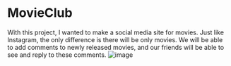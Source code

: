 # MovieClub

With this project, I wanted to make a social media site for movies. Just like Instagram, the only difference is there will be only movies. We will be able to add comments to newly released movies, and our friends will be able to see and reply to these comments.
![image](https://user-images.githubusercontent.com/97802665/222225037-209b9607-1d55-4420-87fd-cfd93146c15b.png)


